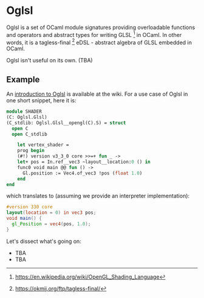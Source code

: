 # Oglsl

Oglsl is a set of OCaml module signatures providing overloadable functions and operators and abstract types for writing GLSL [^wiki-glsl] in OCaml. In other words, it is a tagless-final [^jfp] eDSL - abstract algebra of GLSL embedded in OCaml.

Oglsl isn't useful on its own. (TBA)

## Example

An [introduction to Oglsl][tutorial] is available at the wiki. For a use case of Oglsl in one short snippet, here it is:

```ocaml
module SHADER
(C: Oglsl.Glsl)
(C_stdlib: Oglsl.Glsl__opengl(C).S) = struct
  open C
  open C_stdlib

    let vertex_shader =
    prog begin
    (#!) version v3_3_0 core >>=+ fun _ ->
    let+ pos = In.ref__vec3 ~layout__location:0 () in
    func0 void main @@ fun () ->
      Gl.position := Vec4.of_vec3 !pos (float 1.0)
    end
end
```
which translates to (assuming we provide an interpreter implementation):
```glsl
#version 330 core
layout(location = 0) in vec3 pos;
void main() {
  gl_Position = vec4(pos, 1.0);
}
```
Let's dissect what's going on:

- TBA
- TBA

[^wiki-glsl]: https://en.wikipedia.org/wiki/OpenGL_Shading_Language

[^jfp]: https://okmij.org/ftp/tagless-final/

[tutorial]: https://tba
